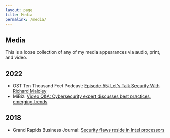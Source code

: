 ```yaml
---
layout: page
title: Media
permalink: /media/
---
```

## Media

This is a loose collection of any of my media appearances via audio, print, and video. 

## 2022

- OST Ten Thousand Feet Podcast: [Episode 55: Let's Talk Security With Richard Maloley](https://www.ostusa.com/podcast/episode-55-lets-talk-security-with-richard-maloley/)
- MiBiz: [Video Q&A: Cybersecurity expert discusses best practices, emerging trends
](https://mibiz.com/sections/small-business/q-a-cybersecurity-expert-discusses-best-practices-emerging-trends)

## 2018

- Grand Rapids Business Journal: [Security flaws reside in Intel processors](https://grbj.com/news/security-flaws-reside-in-intel-processors/)
